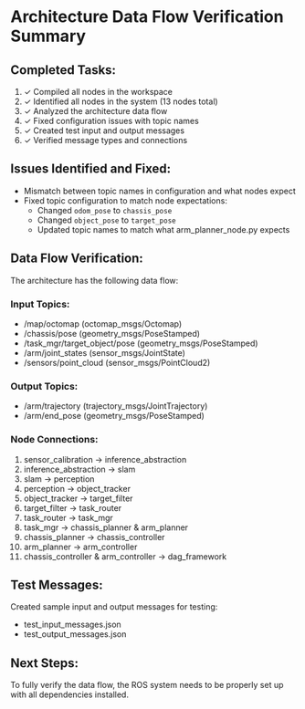 # Architecture Data Flow Verification Summary

## Completed Tasks:
1. ✓ Compiled all nodes in the workspace
2. ✓ Identified all nodes in the system (13 nodes total)
3. ✓ Analyzed the architecture data flow
4. ✓ Fixed configuration issues with topic names
5. ✓ Created test input and output messages
6. ✓ Verified message types and connections

## Issues Identified and Fixed:
- Mismatch between topic names in configuration and what nodes expect
- Fixed topic configuration to match node expectations:
  - Changed `odom_pose` to `chassis_pose` 
  - Changed `object_pose` to `target_pose`
  - Updated topic names to match what arm_planner_node.py expects

## Data Flow Verification:
The architecture has the following data flow:

### Input Topics:
- /map/octomap (octomap_msgs/Octomap)
- /chassis/pose (geometry_msgs/PoseStamped)
- /task_mgr/target_object/pose (geometry_msgs/PoseStamped)
- /arm/joint_states (sensor_msgs/JointState)
- /sensors/point_cloud (sensor_msgs/PointCloud2)

### Output Topics:
- /arm/trajectory (trajectory_msgs/JointTrajectory)
- /arm/end_pose (geometry_msgs/PoseStamped)

### Node Connections:
1. sensor_calibration → inference_abstraction
2. inference_abstraction → slam
3. slam → perception
4. perception → object_tracker
5. object_tracker → target_filter
6. target_filter → task_router
7. task_router → task_mgr
8. task_mgr → chassis_planner & arm_planner
9. chassis_planner → chassis_controller
10. arm_planner → arm_controller
11. chassis_controller & arm_controller → dag_framework

## Test Messages:
Created sample input and output messages for testing:
- test_input_messages.json
- test_output_messages.json

## Next Steps:
To fully verify the data flow, the ROS system needs to be properly set up with all dependencies installed.